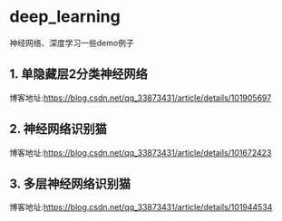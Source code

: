 # deep_learning
神经网络、深度学习一些demo例子

## 1. 单隐藏层2分类神经网络
博客地址:https://blog.csdn.net/qq_33873431/article/details/101905697

## 2. 神经网络识别猫
博客地址:https://blog.csdn.net/qq_33873431/article/details/101672423

## 3. 多层神经网络识别猫
博客地址:https://blog.csdn.net/qq_33873431/article/details/101944534